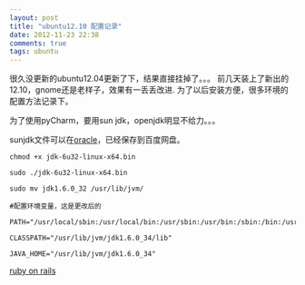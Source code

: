 ```yaml
---
layout: post
title: "ubuntu12.10 配置记录"
date: 2012-11-23 22:38
comments: true
tags: ubuntu
---
```

很久没更新的ubuntu12.04更新了下，结果直接挂掉了。。。
前几天装上了新出的12.10，gnome还是老样子，效果有一丢丢改进.
为了以后安装方便，很多环境的配置方法记录下。

为了使用pyCharm，要用sun jdk，openjdk明显不给力。。。

sunjdk文件可以在[oracle](http://www.oracle.com/technetwork/java/javase/downloads/jdk7u9-downloads-1859576.html)，已经保存到百度网盘。

	chmod +x jdk-6u32-linux-x64.bin

	sudo ./jdk-6u32-linux-x64.bin

	sudo mv jdk1.6.0_32 /usr/lib/jvm/

	#配置环境变量，这是更改后的

	PATH="/usr/local/sbin:/usr/local/bin:/usr/sbin:/usr/bin:/sbin:/bin:/usr/games:/usr/local/games:/usr/local/jvm/jdk1.6.0_34/bin" 
	     
	CLASSPATH="/usr/lib/jvm/jdk1.6.0_34/lib"
	 
	JAVA_HOME="/usr/lib/jvm/jdk1.6.0_34"


<!--more-->
[ruby on rails](http://ruby-china.org/wiki/install_ruby_guide)
